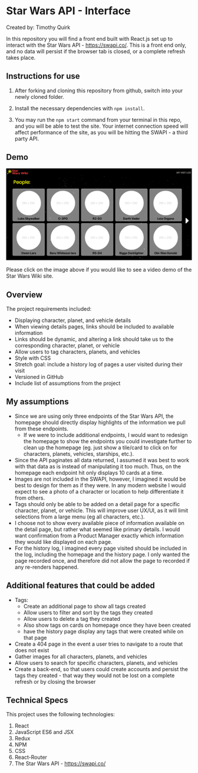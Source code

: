 # Star Wars API - Interface

Created by: Timothy Quirk

In this repository you will find a front end built with React.js set up to interact with the Star Wars API - https://swapi.co/. This is a front end only, and no data will persist if the browser tab is closed, or a complete refresh takes place.

## Instructions for use

1. After forking and cloning this repository from github, switch into your newly cloned folder.

2. Install the necessary dependencies with `npm install`.

3. You may run the `npm start` command from your terminal in this repo, and you will be able to test the site. Your internet connection speed will affect performance of the site, as you will be hitting the SWAPI - a third party API.

## Demo

[![alt text][image]][reference link]

[image]: https://github.com/tfquirk/star-wars-api-challenge/blob/master/public/images/ReadMe/star_wars_wiki_home.png "Star Wars Wiki Demo Video - click to watch"
[reference link]: https://youtu.be/Es51kKxOlEM

Please click on the image above if you would like to see a video demo of the Star Wars Wiki site.

## Overview

The project requirements included:

- Displaying character, planet, and vehicle details
- When viewing details pages, links should be included to available information
- Links should be dynamic, and altering a link should take us to the corresponding character, planet, or vehicle
- Allow users to tag characters, planets, and vehicles
- Style with CSS
- Stretch goal: include a history log of pages a user visited during their visit
- Versioned in GitHub
- Include list of assumptions from the project

## My assumptions

- Since we are using only three endpoints of the Star Wars API, the homepage should directly display highlights of the information we pull from these endpoints.
  - If we were to include additional endpoints, I would want to redesign the homepage to show the endpoints you could investigate further to clean up the homepage (eg. just show a tile/card to click on for characters, planets, vehicles, starships, etc.).
- Since the API paginates all data returned, I assumed it was best to work with that data as is instead of manipulating it too much. Thus, on the homepage each endpoint hit only displays 10 cards at a time.
- Images are not included in the SWAPI, however, I imagined it would be best to design for them as if they were. In any modern website I would expect to see a photo of a character or location to help differentiate it from others.
- Tags should only be able to be added on a detail page for a specific character, planet, or vehicle. This will improve user UX/UI, as it will limit selections from a large menu (eg all characters, etc.).
- I choose not to show every available piece of information available on the detail page, but rather what seemed like primary details. I would want confirmation from a Product Manager exactly which information they would like displayed on each page.
- For the history log, I imagined every page visited should be included in the log, including the homepage and the history page. I only wanted the page recorded once, and therefore did not allow the page to recorded if any re-renders happened.

## Additional features that could be added

- Tags:
  - Create an additional page to show all tags created
  - Allow users to filter and sort by the tags they created
  - Allow users to delete a tag they created
  - Also show tags on cards on homepage once they have been created
  - have the history page display any tags that were created while on that page
- Create a 404 page in the event a user tries to navigate to a route that does not exist
- Gather images for all characters, planets, and vehicles
- Allow users to search for specific characters, planets, and vehicles
- Create a back-end, so that users could create accounts and persist the tags they created - that way they would not be lost on a complete refresh or by closing the browser

## Technical Specs

This project uses the following technologies:

1. React
2. JavaScript ES6 and JSX
3. Redux
4. NPM
5. CSS
6. React-Router
7. The Star Wars API - https://swapi.co/
